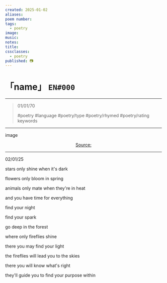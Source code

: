 ```yaml
---
created: 2025-01-02
aliases:
poem number:
tags:
  - poetry
image:
music:
notes:
title:
cssclasses:
  - poetry
published: 📷
---
```

# 「name」 `EN#000`

---

> 01/01/70
>  
> #poetry
> #language
> #poetry/type
> #poetry/rhymed
> #poetry/rating
> keywords

---

image

<center class="img_caption"><a href="https://" class="source-link">Source: </a></center>

---

02/01/25

  

stars only shine when it's dark

flowers only bloom in spring

animals only mate when they're in heat

and you have time for everything

  

find your night

find your spark

go deep in the forest

where only fireflies shine

  

there you may find your light

the fireflies will lead you to the skies

there you will know what's right

they'll guide you to find your purpose within